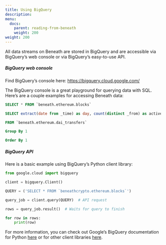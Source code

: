 ```yaml
---
title: Using BigQuery
description:
menu:
  docs:
    parent: reading-from-beneath
    weight: 200
weight: 200
---
```

All data streams on Beneath are stored in BigQuery and are accessible via BigQuery’s web console or via BigQuery’s easy-to-use API.

##### BigQuery web console

Find BigQuery’s console here: <https://bigquery.cloud.google.com/>

The BigQuery console is a great playground for querying data with SQL. Here’s are a couple examples for accessing Beneath data:

```sql
SELECT * FROM `beneath.ethereum.blocks`
```

```sql
SELECT extract(date from _time) as day, count(distinct _from) as active_addresses

FROM `beneath.ethereum.dai_transfers`

Group By 1

Order By 1
```

##### BigQuery API

Here is a basic example using BigQuery’s Python client library:

```python
from google.cloud import bigquery

client = bigquery.Client()

QUERY = ('SELECT * FROM `beneathcrypto.ethereum.blocks`')

query_job = client.query(QUERY)  # API request

rows = query_job.result()  # Waits for query to finish

for row in rows:
    print(row)
```
For more information, you can check out Google’s BigQuery documentation for Python [here](https://googleapis.github.io/google-cloud-python/latest/bigquery/index.html) or for other client libraries [here](https://cloud.google.com/bigquery/docs/quickstarts/quickstart-client-libraries).
